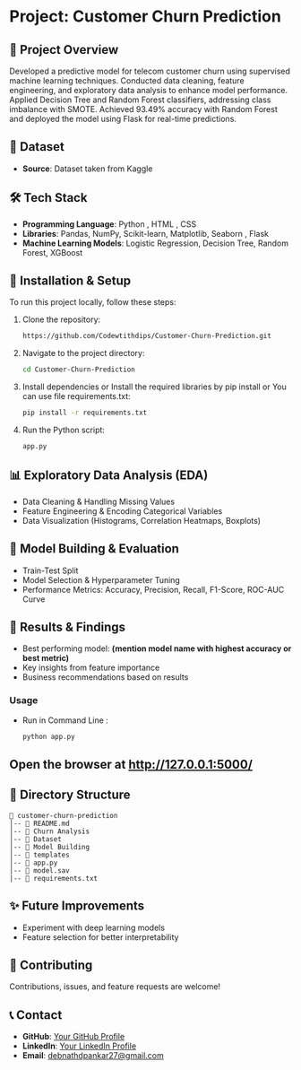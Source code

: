 # Project: Customer Churn Prediction

## 📌 Project Overview
Developed a predictive model for telecom customer churn using supervised machine learning techniques. Conducted data cleaning, feature engineering, and exploratory data analysis to enhance model performance. Applied Decision Tree and Random Forest classifiers, addressing class imbalance with SMOTE. Achieved 93.49% accuracy with Random Forest and deployed the model using Flask for real-time predictions.

## 📂 Dataset
- **Source**: Dataset taken from Kaggle 


## 🛠️ Tech Stack
- **Programming Language**: Python , HTML , CSS
- **Libraries**: Pandas, NumPy, Scikit-learn, Matplotlib, Seaborn , Flask
- **Machine Learning Models**: Logistic Regression, Decision Tree, Random Forest, XGBoost

## 🚀 Installation & Setup
To run this project locally, follow these steps:

1. Clone the repository:
   ```bash
   https://github.com/Codewtithdips/Customer-Churn-Prediction.git
   ```
2. Navigate to the project directory:
   ```bash
   cd Customer-Churn-Prediction
   ```
3. Install dependencies or Install the required libraries by pip install or You can use file requirements.txt:
   ```bash
   pip install -r requirements.txt
   ```
4. Run the Python script:
   ```bash
   app.py
   ```

## 📊 Exploratory Data Analysis (EDA)
- Data Cleaning & Handling Missing Values
- Feature Engineering & Encoding Categorical Variables
- Data Visualization (Histograms, Correlation Heatmaps, Boxplots)

## 🤖 Model Building & Evaluation
- Train-Test Split
- Model Selection & Hyperparameter Tuning
- Performance Metrics: Accuracy, Precision, Recall, F1-Score, ROC-AUC Curve

## 📌 Results & Findings
- Best performing model: **(mention model name with highest accuracy or best metric)**
- Key insights from feature importance
- Business recommendations based on results


### Usage 

- Run in Command Line :
  ```bash
  python app.py
  ```

## Open the browser at http://127.0.0.1:5000/
  

## 📁 Directory Structure
```
📂 customer-churn-prediction
│-- 📄 README.md
│-- 📂 Churn Analysis
│-- 📂 Dataset
│-- 📂 Model Building
│-- 📂 templates
│-- 📄 app.py
│-- 📄 model.sav
|-- 📄 requirements.txt
```

## ✨ Future Improvements
- Experiment with deep learning models
- Feature selection for better interpretability




## 🤝 Contributing
Contributions, issues, and feature requests are welcome!

## 📞 Contact
- **GitHub**: [Your GitHub Profile](https://github.com/Codewtithdips)
- **LinkedIn**: [Your LinkedIn Profile](https://www.linkedin.com/in/dipankardebnath-/)
- **Email**: debnathdpankar27@gmail.com
